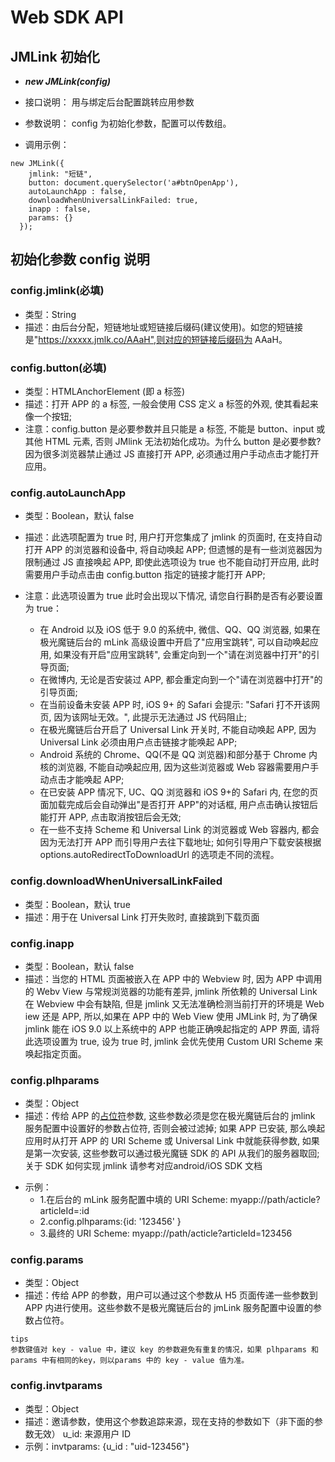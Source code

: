 # Web SDK API

## JMLink 初始化

- **_new JMLink(config)_** 

- 接口说明： 用与绑定后台配置跳转应用参数
- 参数说明： config 为初始化参数，配置可以传数组。
- 调用示例：

```
new JMLink({
    jmlink: "短链",
    button: document.querySelector('a#btnOpenApp'),
    autoLaunchApp : false,
    downloadWhenUniversalLinkFailed: true,
    inapp : false,
    params: {}
  });
```

## 初始化参数 config 说明

### config.jmlink(必填)

- 类型：String
- 描述：由后台分配，短链地址或短链接后缀码(建议使用)。如您的短链接是"https://xxxxx.jmlk.co/AAaH",则对应的短链接后缀码为 AAaH。

### config.button(必填)

- 类型：HTMLAnchorElement (即 a 标签)
- 描述：打开 APP 的 a 标签, 一般会使用 CSS 定义 a 标签的外观, 使其看起来像一个按钮;
- 注意：config.button 是必要参数并且只能是 a 标签, 不能是 button、input 或其他 HTML 元素, 否则 JMlink 无法初始化成功。为什么 button 是必要参数? 因为很多浏览器禁止通过 JS 直接打开 APP, 必须通过用户手动点击才能打开应用。

### config.autoLaunchApp

- 类型：Boolean，默认 false
- 描述：此选项配置为 true 时, 用户打开您集成了 jmlink 的页面时, 在支持自动打开 APP 的浏览器和设备中, 将自动唤起 APP; 但遗憾的是有一些浏览器因为限制通过 JS 直接唤起 APP, 即使此选项设为 true 也不能自动打开应用, 此时需要用户手动点击由 config.button 指定的链接才能打开 APP;
- 注意：此选项设置为 true 此时会出现以下情况, 请您自行斟酌是否有必要设置为 true：

  - 在 Android 以及 iOS 低于 9.0 的系统中, 微信、QQ、QQ 浏览器, 如果在极光魔链后台的 mLink 高级设置中开启了"应用宝跳转", 可以自动唤起应用, 如果没有开启"应用宝跳转", 会重定向到一个"请在浏览器中打开"的引导页面;
  - 在微博内, 无论是否安装过 APP, 都会重定向到一个"请在浏览器中打开"的引导页面;
  - 在当前设备未安装 APP 时, iOS 9+ 的 Safari 会提示: "Safari 打不开该网页, 因为该网址无效。", 此提示无法通过 JS 代码阻止;
  - 在极光魔链后台开启了 Universal Link 开关时, 不能自动唤起 APP, 因为 Universal Link 必须由用户点击链接才能唤起 APP;
  - Android 系统的 Chrome、QQ(不是 QQ 浏览器)和部分基于 Chrome 内核的浏览器, 不能自动唤起应用, 因为这些浏览器或 Web 容器需要用户手动点击才能唤起 APP;
  - 在已安装 APP 情况下, UC、QQ 浏览器和 iOS 9+的 Safari 内, 在您的页面加载完成后会自动弹出"是否打开 APP"的对话框, 用户点击确认按钮后能打开 APP, 点击取消按钮后会无效;
  - 在一些不支持 Scheme 和 Universal Link 的浏览器或 Web 容器内, 都会因为无法打开 APP 而引导用户去往下载地址; 如何引导用户下载安装根据 options.autoRedirectToDownloadUrl 的选项走不同的流程。


### config.downloadWhenUniversalLinkFailed

- 类型：Boolean，默认 true
- 描述：用于在 Universal Link 打开失败时, 直接跳到下载页面

### config.inapp

- 类型：Boolean，默认 false
- 描述：当您的 HTML 页面被嵌入在 APP 中的 Webview 时, 因为 APP 中调用的 Webv View 与常规浏览器的功能有差异, jmlink 所依赖的 Universal Link 在 Webview 中会有缺陷, 但是 jmlink 又无法准确检测当前打开的环境是 Web iew 还是 APP, 所以,如果在 APP 中的 Web View 使用 JMLink 时, 为了确保 jmlink 能在 iOS 9.0 以上系统中的 APP 也能正确唤起指定的 APP 界面, 请将此选项设置为 true, 设为 true 时, jmlink 会优先使用 Custom URI Scheme 来唤起指定页面。

### config.plhparams

- 类型：Object
- 描述：传给 APP 的[占位符](/jmlink/guideline/terms/#_6)参数, 这些参数必须是您在极光魔链后台的 jmlink 服务配置中设置好的参数占位符, 否则会被过滤掉; 如果 APP 已安装, 那么唤起应用时从打开 APP 的 URI Scheme 或 Universal Link 中就能获得参数, 如果是第一次安装, 这些参数可以通过极光魔链 SDK 的 API 从我们的服务器取回; 关于 SDK 如何实现 jmlink 请参考对应android/iOS SDK 文档

+ 示例：
    + 1.在后台的 mLink 服务配置中填的 URI Scheme: myapp://path/acticle?articleId=:id
    + 2.config.plhparams:{id: '123456' }
    + 3.最终的 URI Scheme: myapp://path/acticle?articleId=123456

### config.params

- 类型：Object
- 描述：传给 APP 的参数，用户可以通过这个参数从 H5 页面传递一些参数到 APP 内进行使用。这些参数不是极光魔链后台的 jmLink 服务配置中设置的参数占位符。

```
tips
参数键值对 key - value 中，建议 key 的参数避免有重复的情况，如果 plhparams 和 params 中有相同的key，则以params 中的 key - value 值为准。
```

### config.invtparams

- 类型：Object
- 描述：邀请参数，使用这个参数追踪来源，现在支持的参数如下（非下面的参数无效）
  u_id: 来源用户 ID
- 示例：invtparams: {u_id : "uid-123456"}
